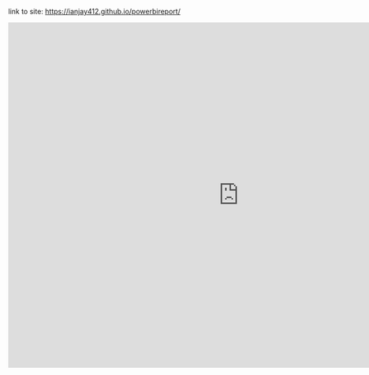 link to site: https://ianjay412.github.io/powerbireport/

<iframe width="933" height="700" src="https://app.powerbi.com/view?r=eyJrIjoiZjM0MjBjY2YtMTEwNS00MTYyLTg5YzAtMmJkNzU0MDRkNzA3IiwidCI6ImY5NzJlNjIxLTAyMGQtNGMxMC05ZTUwLTRjNmUyNzljZTY2NyIsImMiOjJ9" frameborder="0" allowFullScreen="true"></iframe>
